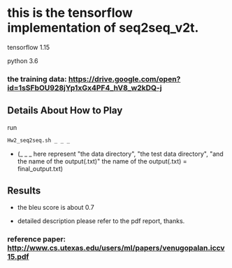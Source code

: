 # this is the tensorflow implementation of seq2seq_v2t.

tensorflow 1.15

python 3.6

### the training data: https://drive.google.com/open?id=1sSFbOU928jYp1xGx4PF4_hV8_w2kDQ-j

## Details About How to Play

run

```sh
Hw2_seq2seq.sh _ _ _
```

* (_ _ _ here represent "the data directory", "the test data directory", "and the name of the output(.txt)"
the name of the output(.txt) = final_output.txt)

## Results

* the bleu score is about 0.7

* detailed description please refer to the pdf report, thanks.

### reference paper: http://www.cs.utexas.edu/users/ml/papers/venugopalan.iccv15.pdf
